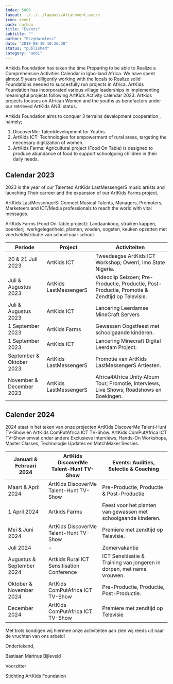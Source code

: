 ```yaml
---
index: 5009
layout: ../../../layouts/Attachment.astro
icon: event
pack: carbon
title: "Events"
subtitle: ""
author: "EzzyHarmless"
date: "2018-08-10 10:26:30"
status: "published"
category: "anbi"
---
```


Artkids Foundation has taken the time Preparing to be able to Realize a Comprehensive Activities Calendar in Igbo-land Africa.
We have spent almost 9 years diligently working with the locals to Realize solid Foundations needed to succesfully run projects in Africa.
ArtKids Foundation has incorporated various village leaderships in implementing meaningful projects following ArtKids Activity calendar 2023.
Artkids projects focuses on  African Women and the youths as benefactors under our retrieved ArtKids ANBI status.

Artkids Foundation aims to conquer 3 terrains development cooperation
, namely;

1. DiscoverMe: Talentdevelopment for Youths.
2. ArtKids ICT: Technologies for empowerment of rural areas, targeting the neccesary digitization of women.
3. ArtKids Farms: Agricultural project (Food On Table) is designed to produce abundance of food to support schoolgoing children in their daily needs.

## Calendar 2023

2023 is the year of our Talented ArtKids LastMessengerS music artists and launching Their carreer and the expansion of our ArtKids Farms project.

ArtKids LastMessengerS:
 Connect Musical Talents, Managers, Promoters, Marketeers and ICT/Media professionals to reach the world with vital messages.

 ArtKids Farms (Food On Table project):
 Landaankoop, struiken kappen, boerderij, werkgelegenheid, planten, wieden, oogsten, keuken opzetten met voedseldistributie van school naar school.

| Periode | Project | Activiteiten |
| --- | --- | --- |
| 20 & 21 Juli 2023 | ArtKids ICT | Tweedaagse ArtKids ICT Workshop; Owerri, Imo State Nigeria. |
| Juli & Augustus 2023 | ArtKids LastMessengerS | Videoclip Seizoen; Pre-Productie, Productie, Post-Productie, Promotie & Zendtijd op Televisie. |
| Juli & Augustus 2023 | ArtKids ICT | Lancering Leerdamse MineCraft Servers |
| 1 September 2023 | ArtKids Farms | Gewassen Oogstfeest met schoolgaande kinderen. |
| 1 September 2023 | ArtKids ICT | Lancering Minecraft Digital Leerdam Project. |
| September & Oktober 2023 | ArtKids LastMessengerS | Promotie van ArtKids LastMessengerS Artiesten. |
| November & December 2023 | ArtKids LastMessengerS | Africa4Africa Unity Album Tour; Promotie, Interviews, Live Shows, Roadshows en Boekingen. |

## Calender 2024

2024 staat in het teken van onze projecten ArtKids DiscoverMe Talent-Hunt TV-Show en ArtKids ComPutAfrica ICT TV-Show. ArtKids ComPutAfrica ICT TV-Show omvat onder andere Exclusieve Interviews, Hands-On Workshops, Master Classes, Technologie Updates en MatchMaker Sessies.

| Januari & Februari 2024 | ArtKids DiscoverMe Talent-Hunt TV-Show | Events: Audities, Selectie & Coaching |
| --- | --- | --- |
| Maart & April 2024 | ArtKids DiscoverMe Talent-Hunt TV-Show | Pre-Productie, Productie & Post-Productie |
| 1 April 2024 | Artkids Farms | Feest voor het planten van gewassen met schoolgaande kinderen. |
| Mei & Juni 2024 | ArtKids DiscoverMe Talent-Hunt TV-Show | Premiere met zendtijd op Televisie. |
| Juli 2024 | - | Zomervakantie |
| Augustus & September 2024 | Artkids Rural ICT Sensitisation Conference | ICT Sensitisatie & Training van jongeren in dorpen, met name vrouwen. |
| Oktober & November 2024 | ArtKids ComPutAfrica ICT TV-Show | Pre-Productie, Productie, Post-Productie. |
| December 2024 | ArtKids ComPutAfrica ICT TV-Show | Premiere met zendtijd op Televisie |

Met trots kondigen wij hiermee onze activiteiten aan zien wij reeds uit naar de vruchten van ons arbeid!

Ondertekend,

Bastiaan Marinus Bijleveld

Voorzitter

Stichting ArtKids Foundation